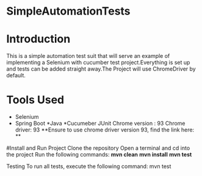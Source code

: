 # SimpleAutomationTests

# Introduction 

This is a simple automation test suit that will serve an example of implementing a Selenium with cucumber test project.Everything is set up and tests can be added straight away.The Project will use ChromeDriver by default.

# Tools Used 

* Selenium 
* Spring Boot 
*Java
*Cucumeber JUnit 
Chrome version : 93 
Chrome driver: 93
**Ensure to use chrome driver version 93, find the link here: **

#Install and Run Project 
Clone the repository 
Open a terminal and cd into the project 
Run the following commands: 
**mvn clean**
**mvn install**
**mvn test**

Testing 
To run all tests, execute the following command:
mvn test



